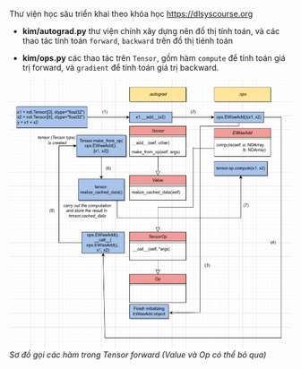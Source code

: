 Thư viện học sâu triển khai theo khóa học https://dlsyscourse.org

- **kim/autograd.py** thư viện chính xây dựng nên đồ thị tính toán, và các thao tác tính toán `forward`, `backward` trên đồ thị tiénh toán

- **kim/ops.py** các thao tác trên `Tensor`, gồm hàm `compute` để tính toán giá trị forward, và `gradient` để tính toán giá trị backward.

![](files/forward.png)
*Sơ đồ gọi các hàm trong Tensor forward (Value và Op có thể bỏ qua)*